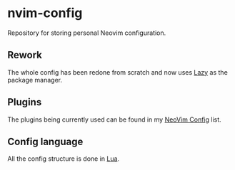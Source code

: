 # nvim-config
Repository for storing personal Neovim configuration.

## Rework
The whole config has been redone from scratch and now uses [Lazy](https://github.com/folke/lazy.nvim) as the package manager.

## Plugins
The plugins being currently used can be found in my [NeoVim Config](https://github.com/stars/Defl8/lists/neovim-config) list.

## Config language
All the config structure is done in [Lua](https://github.com/lua/lua).
